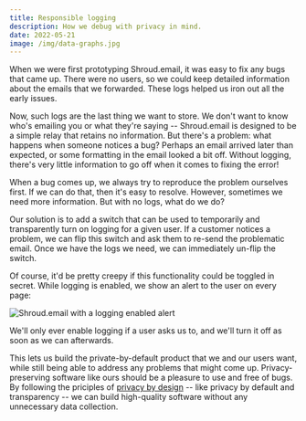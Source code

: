 ```yaml
---
title: Responsible logging
description: How we debug with privacy in mind.
date: 2022-05-21
image: /img/data-graphs.jpg
---
```


When we were first prototyping Shroud.email, it was easy to fix any bugs that came up. There were no users, so we could keep detailed information about the emails that we forwarded. These logs helped us iron out all the early issues.

Now, such logs are the last thing we want to store. We don't want to know who's emailing you or what they're saying -- Shroud.email is designed to be a simple relay that retains no information. But there's a problem: what happens when someone notices a bug? Perhaps an email arrived later than expected, or some formatting in the email looked a bit off. Without logging, there's very little information to go off when it comes to fixing the error!

When a bug comes up, we always try to reproduce the problem ourselves first. If we can do that, then it's easy to resolve. However, sometimes we need more information. But with no logs, what do we do?

Our solution is to add a switch that can be used to temporarily and transparently turn on logging for a given user. If a customer notices a problem, we can flip this switch and ask them to re-send the problematic email. Once we have the logs we need, we can immediately un-flip the switch.

Of course, it'd be pretty creepy if this functionality could be toggled in secret. While logging is enabled, we show an alert to the user on every page:

<img src="/img/logging-enabled.png" alt="Shroud.email with a logging enabled alert" class="max-w-full mx-auto" />

We'll only ever enable logging if a user asks us to, and we'll turn it off as soon as we can afterwards.

This lets us build the private-by-default product that we and our users want, while still being able to address any problems that might come up. Privacy-preserving software like ours should be a pleasure to use and free of bugs. By following the priciples of [privacy by design](https://en.wikipedia.org/wiki/Privacy_by_design) -- like privacy by default and transparency -- we can build high-quality software without any unnecessary data collection.
